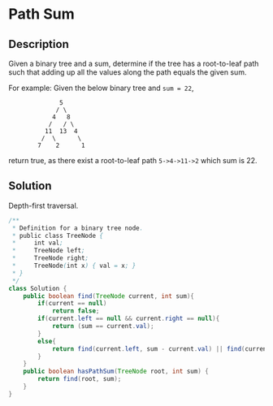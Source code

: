 # Path Sum
## Description
Given a binary tree and a sum, determine if the tree has a root-to-leaf path such that adding up all the values along the path equals the given sum.

For example:
Given the below binary tree and `sum = 22`,
```
              5
             / \
            4   8
           /   / \
          11  13  4
         /  \      \
        7    2      1
```
return true, as there exist a root-to-leaf path `5->4->11->2` which sum is 22.
## Solution
Depth-first traversal.  
```java
/**
 * Definition for a binary tree node.
 * public class TreeNode {
 *     int val;
 *     TreeNode left;
 *     TreeNode right;
 *     TreeNode(int x) { val = x; }
 * }
 */
class Solution {
    public boolean find(TreeNode current, int sum){
        if(current == null)
            return false;
        if(current.left == null && current.right == null){
            return (sum == current.val);
        }
        else{
            return find(current.left, sum - current.val) || find(current.right, sum - current.val);
        }
    }
    public boolean hasPathSum(TreeNode root, int sum) {
        return find(root, sum);
    }
}
```
